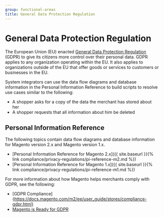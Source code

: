 ```yaml
---
group: functional-areas
title: General Data Protection Regulation
---
```


# General Data Protection Regulation

The European Union (EU) enacted [General Data Protection Regulation](https://www.eugdpr.org/) (GDPR) to give its citizens more control over their personal data. GDPR applies to any organization operating within the EU. It also applies to organizations outside of the EU that offer goods or services to customers or businesses in the EU.

System integrators can use the data flow diagrams and database information in the Personal Information Reference to build scripts to resolve use cases similar to the following:

*  A shopper asks for a copy of the data the merchant has stored about her
*  A shopper requests that all information about him be deleted

## Personal Information Reference

The following topics contain data flow diagrams and database information for Magento version 2.x and Magento version 1.x.

- [Personal Information Reference for Magento 2.x]({{ site.baseurl }}{% link compliance/privacy-regulations/pi-reference-m2.md %})
- [Personal Information Reference for Magento 1.x]({{ site.baseurl }}{% link compliance/privacy-regulations/pi-reference-m1.md %})

For more information about how Magento helps merchants comply with GDPR, see the following:

- [GDPR Compliance]{https://docs.magento.com/m2/ee/user_guide/stores/compliance-gdpr.html}
- [Magento is Ready for GDPR](https://magento.com/gdpr)